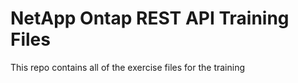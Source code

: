 # NetApp Ontap REST API Training Files

This repo contains all of the exercise files for the training
